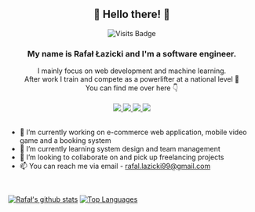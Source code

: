 <!--
**Raff-dev/Raff-dev** is a ✨ _special_ ✨ repository because its `README.md` (this file) appears on your GitHub profile.


-->
<h2 align="center">
👋 Hello there! 👋
</h2>

<div align="center">
  
  ![Visits Badge](https://badges.pufler.dev/visits/Raff-dev/Raff-dev?style=for-the-badge)</br>
  <h3>My name is <b>Rafał Łazicki</b> and I'm a software engineer.</h3>
  I mainly focus on web development and machine learning.</br>
  After work I train and compete as a powerlifter at a national level 🥇</br>
  You can find me over here 👇</br></br>
</div>
<div align="center">
  <a href="https://github.com/Raff-dev">
    <img src="https://img.shields.io/badge/github-%2312100E.svg?&style=for-the-badge&logo=github&logoColor=white" /> 
  </a>
  <a href="https://www.linkedin.com/in/rlazicki/">
    <img src="https://img.shields.io/badge/linkedin-%230077B5.svg?&style=for-the-badge&logo=linkedin&logoColor=white" /> 
  </a>
  </a>
  <a href="https://www.instagram.com/raffunderscore/">
    <img src="https://img.shields.io/badge/instagram-%23E4405F.svg?&style=for-the-badge&logo=instagram&logoColor=white" /> 
  </a>
  </a>
  <a href="https://raff-dev.github.io/Portfolio/">
    <img src="https://img.shields.io/badge/Portfolio-up-%23.svg?&style=for-the-badge&logo=&logoColor=white%22" /> 
  </a>
</div>
</br>

- 🔭 I’m currently working on e-commerce web application, mobile video game and a booking system
- 🌱 I’m currently learning system design and team management
- 👯 I’m looking to collaborate on and pick up freelancing projects
- 📫 You can reach me via email - rafal.lazicki99@gmail.com
</br>

[![Rafał's github stats](https://github-readme-stats.vercel.app/api?username=Raff-dev&theme=light&show_icons=true&line_height=30&hide=issues,contribs)](https://github.com/PrzemyslawSarnacki/github-readme-stats)
[![Top Languages](https://github-readme-stats.vercel.app/api/top-langs/?username=Raff-dev&layout=compact&theme=light&line_height=27&hide=html,css,jupyter%20notebook)](https://github.com/Raff-dev/github-readme-stats)
<!--
**Raff-dev/Raff-dev/** is a ✨ _special_ ✨ repository because its `README.md` (this file) appears on your GitHub profile.
-->
